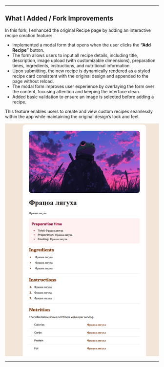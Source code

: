 ---

## What I Added / Fork Improvements

In this fork, I enhanced the original Recipe page by adding an interactive recipe creation feature:

* Implemented a modal form that opens when the user clicks the **“Add Recipe”** button.
* The form allows users to input all recipe details, including title, description, image upload (with customizable dimensions), preparation times, ingredients, instructions, and nutritional information.
* Upon submitting, the new recipe is dynamically rendered as a styled recipe card consistent with the original design and appended to the page without reload.
* The modal form improves user experience by overlaying the form over the content, focusing attention and keeping the interface clean.
* Added basic validation to ensure an image is selected before adding a recipe.

This feature enables users to create and view custom recipes seamlessly within the app while maintaining the original design’s look and feel.

![Design preview for the Recipe page coding challenge](./preview.jpg)

---